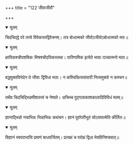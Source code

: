 +++
title = "122 जीवाजीवौ"

+++


<details open><summary>मूलम्</summary>

चिदचिद्द्वे परे तत्त्वे विवेकस्तद्विवेचनम्। तत्र बोधात्मको जीवोऽजीवोऽबोधात्मको मतः॥
</details>



<details open><summary>मूलम्</summary>

क्षायिकश्चौपशमिकः मिश्रश्चौदयिकस्तथा। पारिणामिक इत्येते भावाः पञ्चात्मनो मताः॥
</details>



<details open><summary>मूलम्</summary>

बद्धमुक्तविभेदेन ते जीवाः द्विविधा मताः। न कश्चिन्नित्यसंसारी नित्यमुक्तो न कश्चन॥
</details>



<details open><summary>मूलम्</summary>

तथैव चिदचिद्भिन्नमीशतत्त्वं च नेष्यते। अचिच्च पुद्गलाकाशकालादिविविधं मतम्॥
</details>



<details open><summary>मूलम्</summary>

ज्ञानाद्भिन्नो नचाभिन्नः भिन्नाभिन्नः कथंचन। ज्ञानं पूर्वापरीभूतं सोऽयमात्मेति कीर्तितः॥
</details>



<details open><summary>मूलम्</summary>

विज्ञानं स्वपराभासि प्रमाणं बाधवर्जितम्। प्रत्यक्षं च परोक्षं द्विधा मेयविनिश्चयात्॥
</details>

